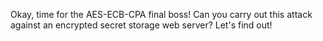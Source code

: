 Okay, time for the AES-ECB-CPA final boss!
Can you carry out this attack against an encrypted secret storage web server?
Let's find out!
